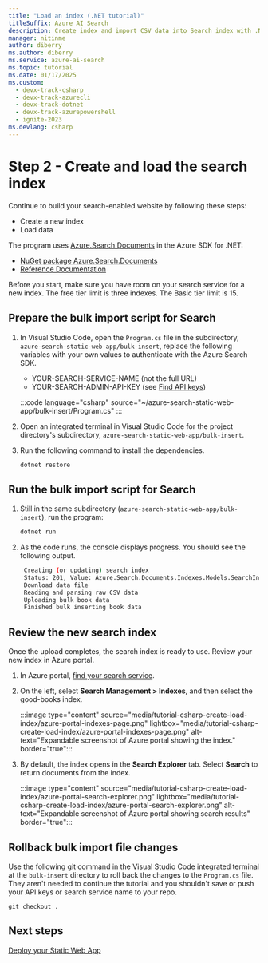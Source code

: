 ```yaml
---
title: "Load an index (.NET tutorial)"
titleSuffix: Azure AI Search
description: Create index and import CSV data into Search index with .NET.
manager: nitinme
author: diberry
ms.author: diberry
ms.service: azure-ai-search
ms.topic: tutorial
ms.date: 01/17/2025
ms.custom:
  - devx-track-csharp
  - devx-track-azurecli
  - devx-track-dotnet
  - devx-track-azurepowershell
  - ignite-2023
ms.devlang: csharp
---
```


# Step 2 - Create and load the search index

Continue to build your search-enabled website by following these steps:

- Create a new index
- Load data

The program uses [Azure.Search.Documents](https://www.nuget.org/packages/Azure.Search.Documents/) in the Azure SDK for .NET:

- [NuGet package Azure.Search.Documents](https://www.nuget.org/packages/Azure.Search.Documents/)
- [Reference Documentation](/dotnet/api/overview/azure/search)

Before you start, make sure you have room on your search service for a new index. The free tier limit is three indexes. The Basic tier limit is 15.

## Prepare the bulk import script for Search

1. In Visual Studio Code, open the `Program.cs` file in the subdirectory, `azure-search-static-web-app/bulk-insert`, replace the following variables with your own values to authenticate with the Azure Search SDK.

   - YOUR-SEARCH-SERVICE-NAME (not the full URL)
   - YOUR-SEARCH-ADMIN-API-KEY (see [Find API keys](search-security-api-keys.md#find-existing-keys))

    :::code language="csharp" source="~/azure-search-static-web-app/bulk-insert/Program.cs" :::

1. Open an integrated terminal in Visual Studio Code for the project directory's subdirectory, `azure-search-static-web-app/bulk-insert`.

1. Run the following command to install the dependencies. 

    ```bash
    dotnet restore
    ```

## Run the bulk import script for Search

1. Still in the same subdirectory (`azure-search-static-web-app/bulk-insert`), run the program:

    ```bash
    dotnet run
    ```

1. As the code runs, the console displays progress. You should see the following output.

   ```bash
    Creating (or updating) search index
    Status: 201, Value: Azure.Search.Documents.Indexes.Models.SearchIndex
    Download data file
    Reading and parsing raw CSV data
    Uploading bulk book data
    Finished bulk inserting book data
    ```

## Review the new search index

Once the upload completes, the search index is ready to use. Review your new index in Azure portal.

1. In Azure portal, [find your search service](https://portal.azure.com/#blade/HubsExtension/BrowseResourceBlade/resourceType/Microsoft.Search%2FsearchServices).  

1. On the left, select **Search Management > Indexes**, and then select the good-books index.

    :::image type="content" source="media/tutorial-csharp-create-load-index/azure-portal-indexes-page.png" lightbox="media/tutorial-csharp-create-load-index/azure-portal-indexes-page.png" alt-text="Expandable screenshot of Azure portal showing the index." border="true":::

1. By default, the index opens in the **Search Explorer** tab. Select **Search** to return documents from the index.

    :::image type="content" source="media/tutorial-csharp-create-load-index/azure-portal-search-explorer.png" lightbox="media/tutorial-csharp-create-load-index/azure-portal-search-explorer.png" alt-text="Expandable screenshot of Azure portal showing search results" border="true":::

## Rollback bulk import file changes

Use the following git command in the Visual Studio Code integrated terminal at the `bulk-insert` directory to roll back the changes to the `Program.cs` file. They aren't needed to continue the tutorial and you shouldn't save or push your API keys or search service name to your repo. 

```git
git checkout .
```

## Next steps

[Deploy your Static Web App](tutorial-csharp-deploy-static-web-app.md)

